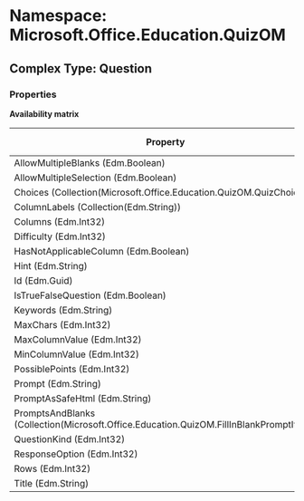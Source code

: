 # Namespace: Microsoft.Office.Education.QuizOM

## Complex Type: Question

### Properties

**Availability matrix**

Property | SPO | SP 2019 | SP 2016 | SP 2013
----------|-----|---------|---------|--------
AllowMultipleBlanks (Edm.Boolean) | ✖ | ✖ | ✖ | ✔
AllowMultipleSelection (Edm.Boolean) | ✖ | ✖ | ✖ | ✔
Choices (Collection(Microsoft.Office.Education.QuizOM.QuizChoice)) | ✖ | ✖ | ✖ | ✔
ColumnLabels (Collection(Edm.String)) | ✖ | ✖ | ✖ | ✔
Columns (Edm.Int32) | ✖ | ✖ | ✖ | ✔
Difficulty (Edm.Int32) | ✖ | ✖ | ✖ | ✔
HasNotApplicableColumn (Edm.Boolean) | ✖ | ✖ | ✖ | ✔
Hint (Edm.String) | ✖ | ✖ | ✖ | ✔
Id (Edm.Guid) | ✖ | ✖ | ✖ | ✔
IsTrueFalseQuestion (Edm.Boolean) | ✖ | ✖ | ✖ | ✔
Keywords (Edm.String) | ✖ | ✖ | ✖ | ✔
MaxChars (Edm.Int32) | ✖ | ✖ | ✖ | ✔
MaxColumnValue (Edm.Int32) | ✖ | ✖ | ✖ | ✔
MinColumnValue (Edm.Int32) | ✖ | ✖ | ✖ | ✔
PossiblePoints (Edm.Int32) | ✖ | ✖ | ✖ | ✔
Prompt (Edm.String) | ✖ | ✖ | ✖ | ✔
PromptAsSafeHtml (Edm.String) | ✖ | ✖ | ✖ | ✔
PromptsAndBlanks (Collection(Microsoft.Office.Education.QuizOM.FillInBlankPromptItem)) | ✖ | ✖ | ✖ | ✔
QuestionKind (Edm.Int32) | ✖ | ✖ | ✖ | ✔
ResponseOption (Edm.Int32) | ✖ | ✖ | ✖ | ✔
Rows (Edm.Int32) | ✖ | ✖ | ✖ | ✔
Title (Edm.String) | ✖ | ✖ | ✖ | ✔
